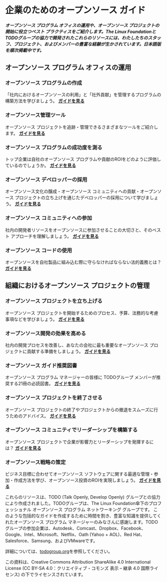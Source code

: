 # 企業のためのオープンソース ガイド

##### オープンソース プログラム オフィスの運用や、オープンソース プロジェクトの開始に役立つベスト プラクティスをご紹介します。The Linux FoundationとTODOグループの協力で開発されたこれらのリソースには、わたしたちのスタッフ、プロジェクト、およびメンバーの豊富な経験が生かされています。日本語版を順次掲載中です。

## オープンソース プログラム オフィスの運用

### オープンソース プログラムの作成
「社内におけるオープンソースの利用」と「社外貢献」を管理するプログラムの構築方法を学びましょう。
[**ガイドを見る**](https://www.linuxfoundation.jp/resources/open-source-guides/creating-an-open-source-program/)

### オープンソース管理ツール
オープンソース プロジェクトを追跡・管理できるさまざまなツールをご紹介します。
[**ガイドを見る**](https://www.linuxfoundation.jp/resources/open-source-guides/tools-managing-open-source-programs/)

### オープンソース プログラムの成功度を測る
トップ企業は自社のオープンソース プログラムや貢献のROIをどのように評価しているのでしょうか。
[**ガイドを見る**](https://www.linuxfoundation.jp/resources/open-source-guides/measuring-your-open-source-program-success/)

### オープンソース デベロッパーの採用
オープンソース文化の醸成・オープンソース コミュニティへの貢献・オープンソース プロジェクトの立ち上げを通じたデベロッパーの採用について学びましょう。
[**ガイドを見る**](https://www.linuxfoundation.jp/resources/open-source-guides/recruiting-open-source-developers/)

### オープンソース コミュニティへの参加
社内の開発者リソースをオープンソースに参加させることの大切さと、そのベスト アプローチを理解しましょう。
[**ガイドを見る**](https://www.linuxfoundation.jp/resources/open-source-guides/participating-open-source-communities/)

### オープンソース コードの使用
オープンソースを自社製品に組み込む際に守らなければならない法的義務とは？
[**ガイドを見る**](https://www.linuxfoundation.jp/resources/open-source-guides/using-open-source-code/)

## 組織におけるオープンソース プロジェクトの管理

### オープンソース プロジェクトを立ち上げる
オープンソース プロジェクトを開始するためのプロセス、予算、法務的な考慮事項などを学びましょう。
[**ガイドを見る**](https://www.linuxfoundation.jp/resources/open-source-guides/starting-open-source-project/)

### オープンソース開発の効果を高める
社内の開発プロセスを改善し、あなたの会社に最も重要なオープンソース プロジェクトに貢献する準備をしましょう。
[**ガイドを見る**](https://www.linuxfoundation.jp/resources/open-source-guides/improving-your-open-source-development-impact/)

### オープンソース ガイド推奨図書
オープンソース プログラム マネージャーの皆様に TODOグループ メンバーが推奨する21冊の必読図書。
[**ガイドを見る**](https://www.linuxfoundation.jp/resources/open-source-guides/open-source-guides-reading-list/)

### オープンソース プロジェクトを終了させる
オープンソース プロジェクトの終了やプロジェクトからの撤退をスムーズに行うためのアドバイス。
[**ガイドを見る**](https://www.linuxfoundation.jp/resources/open-source-guides/winding-down-an-open-source-project/)

### オープンソース コミュニティでリーダーシップを構築する
オープンソース プロジェクトで企業が影響力とリーダーシップを発揮するには？
[**ガイドを見る**](https://www.linuxfoundation.jp/resources/open-source-guides/building-leadership-in-an-open-source-community/)

### オープンソース戦略の策定
ビジネス目標に合わせてオープンソース ソフトウェアに関する最適な管理・参加・作成方法を学び、オープンソース投資のROIを実現しましょう。
[**ガイドを見る**](https://www.linuxfoundation.jp/resources/open-source-guides/setting-an-open-source-strategy/)

これらのリソースは、TODO (Talk Openly, Develop Openly) グループとの協力により作成されました。TODOグループは、The Linux Foundation傘下のプロフェッショナル オープンソース プログラム ネットワーキング グループです。 このような包括的なガイドを作成するために時間を割き、豊富な知識を提供してくれたオープンソース プログラム マネージャーのみなさんに感謝します。TODOグループの参加企業は、Autodesk、Comcast、Dropbox、Facebook、Google、Intel、Microsoft、Netflix、Oath (Yahoo + AOL)、Red Hat、Salesforce、Samsung、およびVMwareです。

詳細については、[todogroup.org](http://todogroup.org/)を参照してください。

この資料は、Creative Commons Attribution ShareAlike 4.0 International License (CC BY-SA 4.0：クリエイティブ・コモンズ 表示 – 継承 4.0 国際ライセンス) の下でライセンスされています。